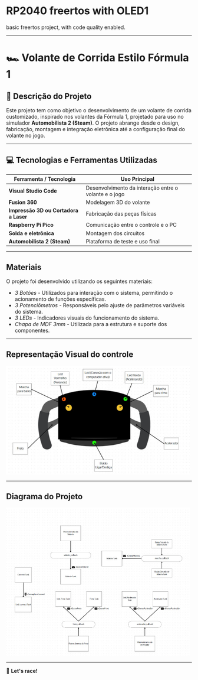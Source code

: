 # RP2040 freertos with OLED1

basic freertos project, with code quality enabled.

---

# 🏎️ Volante de Corrida Estilo Fórmula 1

## 🎯 Descrição do Projeto

Este projeto tem como objetivo o desenvolvimento de um volante de corrida customizado, inspirado nos volantes da Fórmula 1, projetado para uso no simulador **Automobilista 2 (Steam)**. O projeto abrange desde o design, fabricação, montagem e integração eletrônica até a configuração final do volante no jogo.

---

## 💻 Tecnologias e Ferramentas Utilizadas

| Ferramenta / Tecnologia | Uso Principal |
|-------------------------|--------------|
| **Visual Studio Code** | Desenvolvimento da interação entre o volante e o jogo |
| **Fusion 360** | Modelagem 3D do volante |
| **Impressão 3D ou Cortadora a Laser** | Fabricação das peças físicas |
| **Raspberry Pi Pico** | Comunicação entre o controle e o PC |
| **Solda e eletrônica** | Montagem dos circuitos |
| **Automobilista 2 (Steam)** | Plataforma de teste e uso final |

---

## Materiais

O projeto foi desenvolvido utilizando os seguintes materiais:

- *3 Botões* - Utilizados para interação com o sistema, permitindo o acionamento de funções específicas.
- *3 Potenciômetros* - Responsáveis pelo ajuste de parâmetros variáveis do sistema.
- *3 LEDs* - Indicadores visuais do funcionamento do sistema.
- *Chapa de MDF 3mm* - Utilizada para a estrutura e suporte dos componentes.

---

## Representação Visual do controle

<img src="imgs/Esquema_volante.jpeg" alt="Render do volante" width="500px">

---

## Diagrama do Projeto

<img src="imgs/diagrama.jpeg" alt="Diagrama" width="500px">

---

🏁 **Let's race!**

